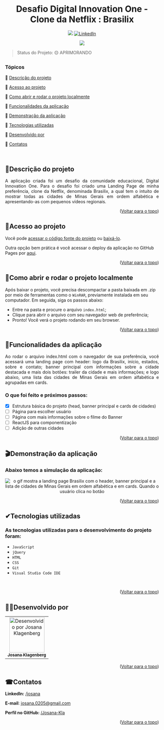 <div id="top"></div>
<h1 align="center"> Desafio Digital Innovation One - Clone da Netflix : Brasilix </h1> 

<p align="center">
  <a href="https://josana-kla.github.io/brasilix-desafio-dio/"><img src="https://img.shields.io/static/v1?label=GitHub%20Pages&message=deploy&color=blue&style=for-the-badge"/></a>
  <a href="//www.linkedin.com/in/josana/"><img src="https://img.shields.io/badge/-LinkedIn-black.svg?style=for-the-badge&logo=linkedin&colorB=555" alt="LinkedIn"></a>
</p>
<p align="center">
<img src="https://img.shields.io/badge/STATUS-APRIMORANDO-yellow"/>
</p>
  
> Status do Projeto: 🟡 APRIMORANDO


### Tópicos  

:small_blue_diamond: [Descrição do projeto](#descrição-do-projeto)

:small_blue_diamond: [Acesso ao projeto](#acesso-ao-projeto)

:small_blue_diamond: [Como abrir e rodar o projeto localmente](#como-abrir-e-rodar-o-projeto-localmente)

:small_blue_diamond: [Funcionalidades da aplicação](#funcionalidades-da-aplicação)

:small_blue_diamond: [Demonstração da aplicação](#demonstração-da-aplicação)

:small_blue_diamond: [Tecnologias utilizadas](#tecnologias-utilizadas)

:small_blue_diamond: [Desenvolvido por](#desenvolvido-por)

:small_blue_diamond: [Contatos](#contatos)

</br>

## <a name=“descrição-do-projeto”>🧾Descrição do projeto<a/>  

<p align="justify">
A aplicação criada foi um desafio da comunidade educacional, Digital Innovation One. Para o desafio foi criado uma Landing Page de minha preferência, clone da Netflix, denominada Brasilix, a qual tem o intuito de mostrar todas as cidades de Minas Gerais em ordem alfabética e apresentando-as com pequenos vídeos regionais.
</p>

<p align="right">(<a href="#top">Voltar para o topo</a>)</p>

## <a name=“acesso-ao-projeto”>📁Acesso ao projeto<a/> 

Você pode [acessar o código fonte do projeto](https://github.com/Josana-Kla/brasilix-desafio-dio) ou [baixá-lo](https://github.com/Josana-Kla/brasilix-desafio-dio/archive/refs/heads/main.zip).

Outra opção bem prática é você acessar o deploy da aplicação no GitHub Pages por [aqui](https://josana-kla.github.io/brasilix-desafio-dio).

<p align="right">(<a href="#top">Voltar para o topo</a>)</p>

## <a name=“como-abrir-e-rodar-o-projeto-localmente”>🔌Como abrir e rodar o projeto localmente<a/> 

Após baixar o projeto, você precisa descompactar a pasta baixada em .zip por meio de ferramentas como o `WinRAR`, previamente instalada em seu computador. Em seguida, siga os passos abaixo:

- Entre na pasta e procure o arquivo `index.html`;
- Clique para abrir o arquivo com seu navegador web de preferência;
- Pronto! Você verá o projeto rodando em seu browser.

<p align="right">(<a href="#top">Voltar para o topo</a>)</p>

## <a name=“funcionalidades-da-aplicação”>🔨Funcionalidades da aplicação<a/> 

<p align="justify">
Ao rodar o arquivo index.html com o navegador de sua preferência, você acessará uma landing page com header: logo da Brasilix, início, estados, sobre e contato; banner principal com informações sobre a cidade destacada e mais dois botões: trailer da cidade e mais informações; e logo abaixo, uma lista das cidades de Minas Gerais em ordem alfabética e agrupadas em cards.
</p>

### O que foi feito e próximos passos:
- [x] Estrutura básica do projeto (head, banner principal e cards de cidades)
- [ ] Página para escolher usuário
- [ ] Página com mais informações sobre o filme do Banner
- [ ] ReactJS para componentização
- [ ] Adição de outras cidades
  
<p align="right">(<a href="#top">Voltar para o topo</a>)</p>

## <a name=“demonstração-da-aplicação”>🎬Demonstração da aplicação<a/>

### Abaixo temos a simulação da aplicação:
  
<p align="center">
  <img src="./assets/para-readme/gifbrasilix.gif" title="landing lage Brasilix" alt="o gif mostra a landing page Brasilix com o header, banner principal e a lista de cidades de Minas Gerais em ordem alfabética e em cards. Quando o usuário clica no botão "trailer da cidade", localizada no banner principal, uma outra aba é aberta no navegador web fazendo o redirecionamento para um vídeo no youtube sobre a cidade em destaque/>
</p>
 
<p align="right">(<a href="#top">Voltar para o topo</a>)</p>
  
## <a name=“tecnologias-utilizadas”>✔Tecnologias utilizadas<a/>
### As tecnologias utilizadas para o desenvolvimento do projeto foram:
- ``JavaScript``
- ``jQuery``
- ``HTML``
- ``CSS``
- ``Git``
- ``Visual Studio Code IDE`` 
</br>

<p align="right">(<a href="#top">Voltar para o topo</a>)</p>

## <a name=“desenvolvido-por”>👩‍💻Desenvolvido por<a/>

<table>
  <tr>
    <td align="center">
      <a href="https://github.com/Josana-Kla/">
        <img src="https://avatars.githubusercontent.com/u/73187817?s=400&u=343a33ac5cbd16538d7c39b20e42764dfcf1c7e0&v=4" title="Josana Klagenberg" alt="Desenvolvido por Josana Klagenberg" width=115><br/>
        <sub><b>Josana Klagenberg</b></sub>
      </a>
    </td>
  </tr>
</table>

<p align="right">(<a href="#top">Voltar para o topo</a>)</p>

## <a name=“contatos”>☎Contatos<a/>

**LinkedIn:** [/josana](https://www.linkedin.com/in/josana/) 

**E-mail**: [josana.0205@gmail.com](mailto:josana.0205@gmail.com)

**Perfil no GitHub:** [/Josana-Kla](https://github.com/Josana-Kla)

<p align="right">(<a href="#top">Voltar para o topo</a>)</p>
